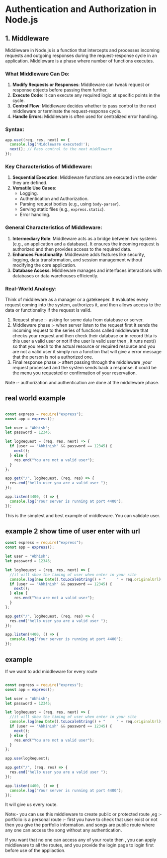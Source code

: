 # Authentication and Authorization in Node.js

## 1. Middleware

Middleware in Node.js is a function that intercepts and processes incoming requests and outgoing responses during the request-response cycle in an application.
Middleware is a phase where number of functions executes.

### What Middleware Can Do:
1. **Modify Requests or Responses**: Middleware can tweak request or response objects before passing them further.
2. **Execute Code**: It can execute any required logic at specific points in the cycle.
3. **Control Flow**: Middleware decides whether to pass control to the next middleware or terminate the request-response cycle.
4. **Handle Errors**: Middleware is often used for centralized error handling.

### Syntax:
```javascript
app.use((req, res, next) => {
  console.log('Middleware executed!');
  next(); // Pass control to the next middleware
});
```

### Key Characteristics of Middleware:
1. **Sequential Execution**: Middleware functions are executed in the order they are defined.
2. **Versatile Use Cases**:
   - Logging.
   - Authentication and Authorization.
   - Parsing request bodies (e.g., using `body-parser`).
   - Serving static files (e.g., `express.static`).
   - Error handling.

### General Characteristics of Middleware:
1. **Intermediary Role**: Middleware acts as a bridge between two systems (e.g., an application and a database). It ensures the incoming request is authorized and then provides access to the required data.
2. **Enhances Functionality**: Middleware adds features like security, logging, data transformation, and session management without modifying the core application.
3. **Database Access**: Middleware manages and interfaces interactions with databases or data warehouses efficiently.

### Real-World Analogy:
Think of middleware as a manager or a gatekeeper. It evaluates every request coming into the system, authorizes it, and then allows access to the data or functionality if the request is valid.


1. Request phase :- asking for some data from database or server.
2. Middleware phase :- when server listen to the request first it sends the incoming request to the series of functions called middleware that checks your request and then check their database or in record thta is this user a valid user or not if the user is valid user then , it runs next() so that you reach to the actual resource or required resource and you are not a valid user it simply run a function that will give a error message that the person is not a authorized one.
3.  Final response phase :- aftert passing through the middleware ,your request processed and the system sends back a response. it could be the menu you requested or confirmation of your reservation.


Note :- authorization  and authentication are done at the middleware phase.




## real world example

```javascript

const express = require("express");
const app = express();

let user = "Abhish";
let password = 12345;

let logRequest = (req, res, next) => {
  if (user == "Abhinish" && password == 12345) {
    next();
  } else {
    res.end("You are not a valid user");
  }
};

app.get("/", logRequest, (req, res) => {
  res.end("hello user you are a valid user ");
});

app.listen(4400, () => {
  console.log("Your server is running at port 4400");
});

```

This is the simplest and best example of middleware. You can validate user.


## example 2 show time of user enter with url

```javascript
const express = require("express");
const app = express();

let user = "Abhish";
let password = 12345;

let logRequest = (req, res, next) => {
  //it will show the timing of user when enter in your site
  console.log(new Date().toLocaleString() + "     " + req.originalUrl);
  if (user == "Abhinish" && password == 12345) {
    next();
  } else {
    res.end("You are not a valid user");
  }
};

app.get("/", logRequest, (req, res) => {
  res.end("hello user you are a valid user ");
});

app.listen(4400, () => {
  console.log("Your server is running at port 4400");
});


```


## example 

If we want to add middleware for every route 

```javascript

const express = require("express");
const app = express();

let user = "Abhish";
let password = 12345;

let logRequest = (req, res, next) => {
  //it will show the timing of user when enter in your site
  console.log(new Date().toLocaleString() + "     " + req.originalUrl);
  if (user == "Abhinish" && password == 12345) {
    next();
  } else {
    res.end("You are not a valid user");
  }
};

app.use(logRequest);

app.get("/", (req, res) => {
  res.end("hello user you are a valid user ");
});

app.listen(4400, () => {
  console.log("Your server is running at port 4400");
});

```

It will give us every route.


Note:- you can use this middleware to create public or protected route ,eg :- portfolio is  a personal route :- first you have to check that user exist or not then you give the portfolio information. and songs are public route where any one can access the song without any authentication. 


If you want that no one can access any of your route then , you can apply middleware to all the routes, and you provide the login page to login first before use of the appliaction.










